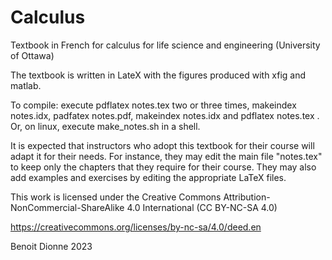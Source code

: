 # Calculus
Textbook in French for calculus for life science and engineering (University of Ottawa)

The textbook is written in LateX with the figures produced with xfig and matlab.

To compile: execute  pdflatex notes.tex two or three times, makeindex notes.idx, padfatex notes.pdf, makeindex notes.idx and pdflatex notes.tex .  Or, on linux, execute make_notes.sh in a shell.

It is expected that instructors who adopt this textbook for their course will adapt it for their needs.  For instance, they may edit the main file "notes.tex" to keep only the chapters that they require for their course.  They may also add examples and exercises by editing the appropriate LaTeX files.

This work is licensed under the Creative Commons Attribution-NonCommercial-ShareAlike 4.0 International (CC BY-NC-SA 4.0)

https://creativecommons.org/licenses/by-nc-sa/4.0/deed.en

Benoit Dionne
2023
